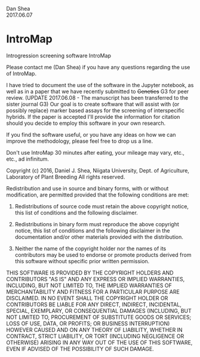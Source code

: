 Dan Shea  
2017.06.07  

# IntroMap
Introgression screening software IntroMap

Please contact me (Dan Shea) if you have any questions regarding the use of IntroMap.  

I have tried to document the use of the software in the Jupyter notebook, as well as in a paper that we have recently
submitted to ~~Genetics~~ G3 for peer review. (UPDATE 2017.06.08 - The manuscript has been transferred to the sister journal G3) Our goal is to create software that will assist with (or possibly replace) marker
based assays for the screening of interspecific hybrids. If the paper is accepted I'll provide the information for citation
should you decide to employ this software in your own research.

If you find the software useful, or you have any ideas on how we can improve the methodology, please feel
free to drop us a line.

Don't use IntroMap 30 minutes after eating, your mileage may vary, etc., etc., ad infinitum.  

Copyright (c) 2016, Daniel J. Shea, Niigata University, Dept. of Agriculture, Laboratory of Plant Breeding All rights reserved.

Redistribution and use in source and binary forms, with or without modification, are permitted provided that the following conditions are met:

1. Redistributions of source code must retain the above copyright notice, this list of conditions and the following disclaimer.

2. Redistributions in binary form must reproduce the above copyright notice, this list of conditions and the following disclaimer in the documentation and/or other materials provided with the distribution.

3. Neither the name of the copyright holder nor the names of its contributors may be used to endorse or promote products derived from this software without specific prior written permission.

THIS SOFTWARE IS PROVIDED BY THE COPYRIGHT HOLDERS AND CONTRIBUTORS "AS IS" AND ANY EXPRESS OR IMPLIED WARRANTIES, INCLUDING, BUT NOT LIMITED TO, THE IMPLIED WARRANTIES OF MERCHANTABILITY AND FITNESS FOR A PARTICULAR PURPOSE ARE DISCLAIMED. IN NO EVENT SHALL THE COPYRIGHT HOLDER OR CONTRIBUTORS BE LIABLE FOR ANY DIRECT, INDIRECT, INCIDENTAL, SPECIAL, EXEMPLARY, OR CONSEQUENTIAL DAMAGES (INCLUDING, BUT NOT LIMITED TO, PROCUREMENT OF SUBSTITUTE GOODS OR SERVICES; LOSS OF USE, DATA, OR PROFITS; OR BUSINESS INTERRUPTION) HOWEVER CAUSED AND ON ANY THEORY OF LIABILITY, WHETHER IN CONTRACT, STRICT LIABILITY, OR TORT (INCLUDING NEGLIGENCE OR OTHERWISE) ARISING IN ANY WAY OUT OF THE USE OF THIS SOFTWARE, EVEN IF ADVISED OF THE POSSIBILITY OF SUCH DAMAGE.
